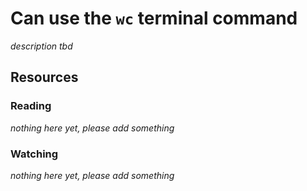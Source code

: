 # Can use the `wc` terminal command

_description tbd_

## Resources

### Reading

_nothing here yet, please add something_

### Watching

_nothing here yet, please add something_
